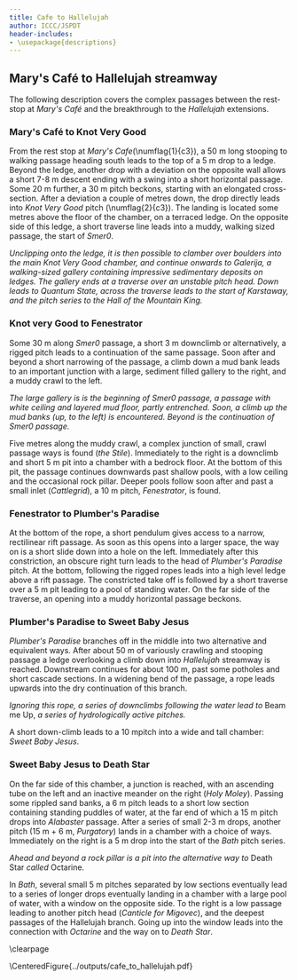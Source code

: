 ```yaml
---
title: Cafe to Hallelujah
author: ICCC/JSPDT
header-includes:
- \usepackage{descriptions}
---
```


## Mary's Café to Hallelujah streamway

The following description covers the complex passages between the rest-stop at _Mary's Café_ and the breakthrough to the _Hallelujah_  extensions.

### Mary's Café to Knot Very Good
From the rest stop at _Mary's Cafe_(\numflag{1}{c3}), a 50 m long stooping to walking passage heading south leads to the top of a 5 m drop to a ledge.
Beyond the ledge, another drop with a deviation on the opposite wall allows a short 7-8 m descent ending with a swing into a short horizontal passage.
Some 20 m further, a 30 m pitch beckons, starting with an elongated cross-section.
After a deviation a couple of metres down, the drop directly leads into _Knot Very Good_ pitch (\numflag{2}{c3}).
The landing is located some metres above the floor of the chamber, on a terraced ledge.
On the opposite side of this ledge, a short traverse line leads into a muddy, walking sized passage, the start of _Smer0_.

*Unclipping onto the ledge, it is then possible to clamber over boulders into the main Knot Very Good chamber, and continue onwards to Galerija, a walking-sized gallery containing impressive sedimentary deposits on ledges. The gallery ends at a traverse over an unstable pitch head. Down leads to Quantum State, across the traverse leads to the start of Karstaway, and the pitch series to the Hall of the Mountain King.*


### Knot very Good to Fenestrator

Some 30 m along _Smer0_ passage, a short 3 m downclimb or alternatively, a rigged pitch leads to a continuation of the same passage.
Soon after and beyond a short narrowing of the passage, a climb down a mud bank leads to an important junction with a large, sediment filled gallery to the right, and a muddy crawl to the left.


*The large gallery is is the beginning of Smer0 passage, a passage with white ceiling and layered mud floor, partly entrenched. Soon, a climb up the mud banks (up, to the left) is encountered. Beyond is the continuation of Smer0 passage.*


Five metres along the muddy crawl, a complex junction of small, crawl passage ways is found (_the Stile_). Immediately to the right is a downclimb and short 5 m pit into a chamber with a bedrock floor.
At the bottom of this pit, the passage continues downwards past shallow pools, with a low ceiling and the occasional rock pillar.
Deeper pools follow soon after and past a small inlet (_Cattlegrid_), a 10 m pitch, _Fenestrator_, is found.

### Fenestrator to Plumber's Paradise
At the bottom of the rope, a short pendulum gives access to a narrow, rectilinear rift passage.
As soon as this opens into a larger space, the way on is a short slide down into a hole on the left.
Immediately after this constriction, an obscure right turn leads to the head of _Plumber's Paradise_ pitch.
At the bottom, following the rigged ropes leads into a high level ledge above a rift passage.
The constricted take off is followed by a short traverse over a 5 m pit leading to a pool of standing water.
On the far side of the traverse, an opening into a muddy horizontal passage beckons.

### Plumber's Paradise to Sweet Baby Jesus

_Plumber's Paradise_ branches off in the middle into two alternative and equivalent ways.
After about 50 m of variously crawling and stooping passage a ledge overlooking a climb down into _Hallelujah_ streamway is reached.
Downstream continues for about 100 m, past some potholes and short cascade sections.
In a widening bend of the passage, a rope leads upwards into the dry continuation of this branch.

*Ignoring this rope, a series of downclimbs following the water lead to* Beam me Up, *a series of hydrologically active pitches.*

A short down-climb leads to a 10 mpitch into a wide and tall chamber: _Sweet Baby Jesus_.

### Sweet Baby Jesus to Death Star
On the far side of this chamber, a junction is reached, with an ascending tube on the left and an inactive meander on the right (_Holy Moley_).
Passing some rippled sand banks, a 6 m pitch leads to a short low section containing standing puddles of water, at the far end of which a 15 m pitch drops into _Alabaster_ passage.
After a series of small 2-3 m drops, another pitch (15 m + 6 m, _Purgatory_) lands in a chamber with a choice of ways.
Immediately on the right is a 5 m drop into the start of the _Bath_ pitch series.

_Ahead and beyond a rock pillar is a pit into the alternative way to_ Death Star _called_ Octarine.

In _Bath_, several small 5 m pitches separated by low sections eventually lead to a series of longer drops eventually landing in a chamber with a large pool of water, with a window on the opposite side.
To the right is a low passage leading to another pitch head (_Canticle for Migovec_), and the deepest passages of the Hallelujah branch.
Going up into the window leads into the connection with _Octarine_ and the way on to _Death Star_.

\clearpage

\CenteredFigure{../outputs/cafe_to_hallelujah.pdf}
